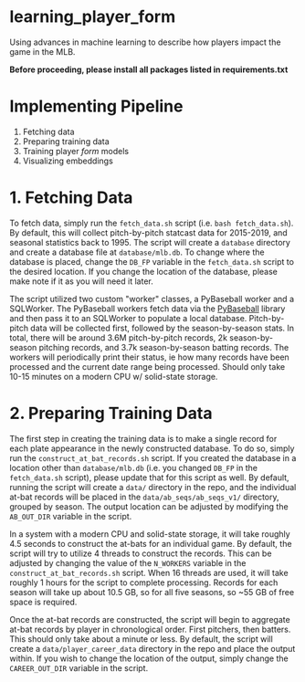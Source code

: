 # learning_player_form
Using advances in machine learning to describe how players impact the game in the MLB.

**Before proceeding, please install all packages listed in requirements.txt**


# Implementing Pipeline
1. Fetching data
2. Preparing training data
3. Training player _form_ models
4. Visualizing embeddings

# 1. Fetching Data

To fetch data, simply run the `fetch_data.sh` script (i.e. `bash fetch_data.sh`).
By default, this will collect pitch-by-pitch statcast data for 2015-2019, and seasonal statistics back to 1995.
The script will create a `database` directory and create a database file at `database/mlb.db`. To change where the
database is placed, change the `DB_FP` variable in the `fetch_data.sh` script to the desired location. If you change the
location of the database, please make note if it as you will need it later.

The script utilized two custom "worker" classes, a PyBaseball worker and a SQLWorker.
The PyBaseball workers fetch data via the [PyBaseball](https://github.com/jldbc/pybaseball) library and then pass it to 
an SQLWorker to populate a local database. Pitch-by-pitch data will be collected first, followed by the season-by-season
stats. In total, there will be around 3.6M pitch-by-pitch records, 2k season-by-season pitching records, and 3.7k
season-by-season batting records.
The workers will periodically print their status, ie how many records have been processed and the current date range
being processed. Should only take 10-15 minutes on a modern CPU w/ solid-state storage.

# 2. Preparing Training Data

The first step in creating the training data is to make a single record for each plate appearance in the newly 
constructed database. To do so, simply run the `construct_at_bat_records.sh` script. If you created the database in a
location other than `database/mlb.db` (i.e. you changed `DB_FP` in the `fetch_data.sh` script), please update that for
this script as well. By default, running the script will create a `data/` directory in the repo, and the individual
at-bat records will be placed in the `data/ab_seqs/ab_seqs_v1/` directory, grouped by season. The output location can be
adjusted by modifying the `AB_OUT_DIR` variable in the script.

In a system with a modern CPU and solid-state storage, it will take roughly 4.5 seconds to construct the at-bats for an
individual game. By default, the script will try to utilize 4 threads to construct the records. This can be adjusted
by changing the value of the `N_WORKERS` variable in the `construct_at_bat_records.sh` script. When 16 threads are used,
it will take roughly 1 hours for the script to complete processing. Records for each season will take up about 10.5 GB,
so for all five seasons, so ~55 GB of free space is required.

Once the at-bat records are constructed, the script will begin to aggregate at-bat records by player in chronological
order. First pitchers, then batters. This should only take about a minute or less. By default, the script will create a
`data/player_career_data` directory in the repo and place the output within. If you wish to change the location of the
output, simply change the `CAREER_OUT_DIR` variable in the script.
